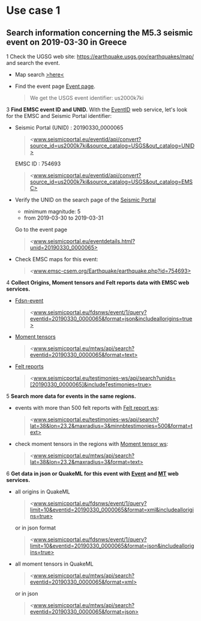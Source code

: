 # Use case 1

## Search information concerning the M5.3 seismic event on 2019-03-30 in Greece

1 Check the UGSG web site: <https://earthquake.usgs.gov/earthquakes/map/> and search the event.

* Map search [>here<](https://earthquake.usgs.gov/earthquakes/map/#%7B%22autoUpdate%22%3A%5B%5D%2C%22basemap%22%3A%22grayscale%22%2C%22feed%22%3A%221556884360661%22%2C%22listFormat%22%3A%22default%22%2C%22mapposition%22%3A%5B%5B23.32208001137843%2C-17.1826171875%5D%2C%5B53.592504809039376%2C42.5830078125%5D%5D%2C%22overlays%22%3A%5B%22plates%22%5D%2C%22restrictListToMap%22%3A%5B%22restrictListToMap%22%5D%2C%22search%22%3A%7B%22id%22%3A%221556884360661%22%2C%22name%22%3A%22Search%20Results%22%2C%22isSearch%22%3Atrue%2C%22params%22%3A%7B%22starttime%22%3A%222019-03-10%2000%3A00%3A00%22%2C%22endtime%22%3A%222019-05-03%2023%3A59%3A59%22%2C%22minmagnitude%22%3A5%2C%22orderby%22%3A%22time%22%7D%7D%2C%22sort%22%3A%22newest%22%2C%22timezone%22%3A%22utc%22%2C%22viewModes%22%3A%5B%22list%22%2C%22map%22%5D%2C%22event%22%3A%22us2000k7ki%22%7D)

* Find the event page [Event page](https://earthquake.usgs.gov/earthquakes/eventpage/us2000k7ki/executive).
   > We get the USGS event identifier: us2000k7ki

3 __Find EMSC event ID and UNID.__ With the [EventID](https://www.seismicportal.eu/eventid/) web service, let's look for the EMSC and Seismic Portal identifier:

* Seismic Portal (UNID) : 20190330_0000065
  > <www.seismicportal.eu/eventid/api/convert?source_id=us2000k7ki&source_catalog=USGS&out_catalog=UNID>  

  EMSC ID : 754693
  > <www.seismicportal.eu/eventid/api/convert?source_id=us2000k7ki&source_catalog=USGS&out_catalog=EMSC>

* Verify the UNID on the search page of the [Seismic Portal](https://www.seismicportal.eu/)
  * minimum magnitude: 5
  * from 2019-03-30 to 2019-03-31
  
  Go to the event page
  > <www.seismicportal.eu/eventdetails.html?unid=20190330_0000065>

* Check EMSC maps for this event:
  > <www.emsc-csem.org/Earthquake/earthquake.php?id=754693>

4 __Collect Origins, Moment tensors and Felt reports data with EMSC web services.__

* [Fdsn-event](https://www.seismicportal.eu/fdsn-wsevent.html)
  > <www.seismicportal.eu/fdsnws/event/1/query?eventid=20190330_0000065&format=json&includeallorigins=true>

* [Moment tensors](https://www.seismicportal.eu/mtws/)
  > <www.seismicportal.eu/mtws/api/search?eventid=20190330_0000065&format=text>

* [Felt reports](http://www.seismicportal.eu/testimonies-ws/)
  > <www.seismicportal.eu/testimonies-ws/api/search?unids=[20190330_0000065]&includeTestimonies=true>

5 __Search more data for events in the same regions.__

* events with more than 500 felt reports with [Felt report ws](https://www.seismicportal.eu/testimonies-ws/):
  > <www.seismicportal.eu/testimonies-ws/api/search?lat=38&lon=23.2&maxradius=3&minnbtestimonies=500&format=text>

* check moment tensors in the regions with [Moment tensor ws](https://www.seismicportal.eu/mtws/):
  > <www.seismicportal.eu/mtws/api/search?lat=38&lon=23.2&maxradius=3&format=text>

6 __Get data in json or QuakeML for this event with [Event](https://www.seismicportal.eu/fdsn-wsevent.html) and [MT](https://www.seismicportal.eu/mtws/) web services.__

* all origins in QuakeML
  > <www.seismicportal.eu/fdsnws/event/1/query?limit=10&eventid=20190330_0000065&format=xml&includeallorigins=true>

  or in json format
  > <www.seismicportal.eu/fdsnws/event/1/query?limit=10&eventid=20190330_0000065&format=json&includeallorigins=true>

* all moment tensors in QuakeML
  > <www.seismicportal.eu/mtws/api/search?eventid=20190330_0000065&format=xml>

  or in json
  > <www.seismicportal.eu/mtws/api/search?eventid=20190330_0000065&format=json>